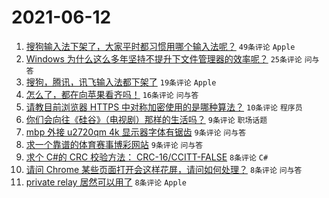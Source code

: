 # 2021-06-12

1. [搜狗输入法下架了，大家平时都习惯用哪个输入法呢？](https://www.v2ex.com/t/783039) `49条评论` `Apple`
1. [Windows 为什么这么多年坚持不提升下文件管理器的效率呢？](https://www.v2ex.com/t/783038) `25条评论` `问与答`
1. [搜狗，腾讯，讯飞输入法都下架了](https://www.v2ex.com/t/783055) `19条评论` `Apple`
1. [怎么了，都在向苹果看齐吗！](https://www.v2ex.com/t/783051) `16条评论` `问与答`
1. [请教目前浏览器 HTTPS 中对称加密使用的是哪种算法？](https://www.v2ex.com/t/783059) `10条评论` `程序员`
1. [你们会向往《硅谷》（电视剧）那样的生活吗？](https://www.v2ex.com/t/783057) `9条评论` `职场话题`
1. [mbp 外接 u2720qm 4k 显示器字体有锯齿](https://www.v2ex.com/t/783056) `9条评论` `问与答`
1. [求一个靠谱的体育赛事博彩网站](https://www.v2ex.com/t/783044) `9条评论` `问与答`
1. [求个 C#的 CRC 校验方法： CRC-16/CCITT-FALSE](https://www.v2ex.com/t/783047) `8条评论` `C#`
1. [请问 Chrome 某些页面打开会这样花屏，请问如何处理？](https://www.v2ex.com/t/783046) `8条评论` `问与答`
1. [private relay 居然可以用了](https://www.v2ex.com/t/783036) `8条评论` `Apple`

